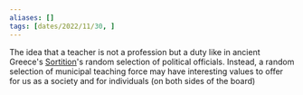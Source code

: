 ```yaml
---
aliases: []
tags: [dates/2022/11/30, ]
---
```

 
The idea that a teacher is not a profession but a duty like in ancient Greece's [Sortition](https://en.wikipedia.org/wiki/Sortition)'s random selection of political officials. Instead, a random selection of municipal teaching force may have interesting values to offer for us as a society and for individuals (on both sides of the board)